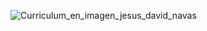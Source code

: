 ![Curriculum_en_imagen_jesus_david_navas](https://github.com/user-attachments/assets/0062232a-7e12-4e5f-b2e5-daeff7ae003a)
